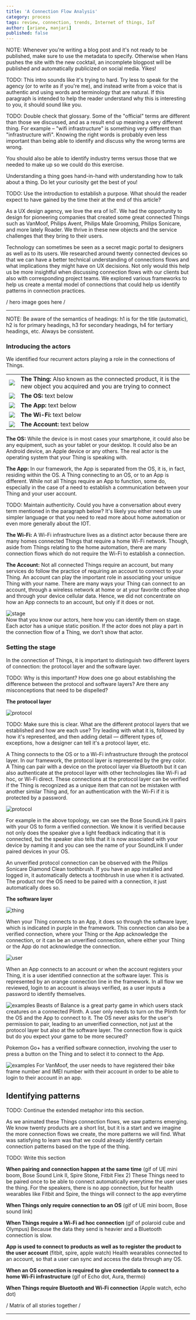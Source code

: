 ```yaml
---
title: 'A Connection Flow Analysis'
category: process
tags: review, connection, trends, Internet of things, IoT
author: [ariane, manjari]
published: false
---
```


NOTE: Whenever you're writing a blog post and it's not ready to be published, make sure to use the metadata to specify. Otherwise when Hans pushes the site with the new cocktail, an incomplete blogpost will be published and automatically publicized on social media. Yikes!

TODO: This intro sounds like it's trying to hard. Try less to speak for the agency (or to write as if you're me), and instead write from a voice that is authentic and using words and terminology that are natural. If this paragraph is intended to help the reader understand why this is interesting to you, it should sound like you.

TODO: Double check that glossary. Some of the "official" terms are different than those we discussed, and as a result end up meaning a very different thing. For example – "wifi infrastructure" is something very different than "infrastructure wifi". Knowing the right words is probably even less important than being able to identify and discuss why the wrong terms are wrong.

You should also be able to identify industry terms versus those that we needed to make up so we could do this exercise.

Understanding a thing goes hand-in-hand with understanding how to talk about a thing. Do let your curiosity get the best of you!

TODO: Use the introduction to establish a purpose. What should the reader expect to have gained by the time their at the end of this article?


As a UX design agency, we love the era of IoT.  We had the opportunity to design for pioneering companies that created some great connected Things such as VanMoof, Philips Avent, Philips Male Grooming, Philips Sonicare, and more lately Roader. We thrive in these new objects and the service challenges that they bring to their users.

Technology can sometimes be seen as a secret magic portal to designers as well as to its users. We researched around twenty connected devices so that we can have a better technical understanding of connections flows and what implications they might have on UX decisions. Not only would this help us be more insightful when discussing connection flows with our clients but also with corresponding project teams. We explored various frameworks to help us create a mental model of connections that could help us identify patterns in connection practices.

/ hero image goes here /

---

NOTE: Be aware of the semantics of headings: h1 is for the title (automatic), h2 is for primary headings, h3 for secondary headings, h4 for tertiary headings, etc. Always be consistent.


### Introducing the actors

We identified four recurrent actors playing a role in the connections of Things.

| | | |
|-|-|-|
| ![](02-02-connection-flows/ic_thing.png)| **The Thing:** Also known as the connected product, it is the new object you acquired and you are trying to connect |
| ![](02-02-connection-flows/ic_os.png)| **The OS:** text below |
| ![](02-02-connection-flows/ic_app.png)| **The App:** text below |
| ![](02-02-connection-flows/ic_wifi.png)| **The Wi-Fi:** text below |
| ![](02-02-connection-flows/ic_account.png)| **The Account:** text below |

**The OS:** While the device is in most cases your smartphone, it could also be any equipment, such as your tablet or your desktop. It could also be an Android device, an Apple device or any others. The real actor is the operating system that your Thing is speaking with.

**The App:** In our framework, the App is separated from the OS, it is, in fact, residing within the OS. A Thing connecting to an OS, or to an App is different. While not all Things require an App to function, some do, especially in the case of a need to establish a communication between your Thing and your user account.

TODO: Maintain authenticity. Could you have a conversation about every term mentioned in the paragraph below? It's likely you either need to use simpler language or that you need to read more about home automation or even more generally about the IOT.

**The Wi-Fi:** A Wi-Fi infrastructure lives as a distinct actor because there are many homes connected Things that require a home Wi-Fi network. Though, aside from Things relating to the home automation, there are many connection flows which do not require the Wi-Fi to establish a connection.

**The Account:** Not all connected Things require an account, but many services do follow the practice of requiring an account to connect to your Thing. An account can play the important role in associating your unique Thing with your name. There are many ways your Thing can connect to an account, through a wireless network at home or at your favorite coffee shop and through your device cellular data. Hence, we did not concentrate on how an App connects to an account, but only if it does or not.  



![stage](02-02-connection-flows/stage.gif)  
Now that you know our actors, here how you can identify them on stage. Each actor has a unique static position. If the actor does not play a part in the connection flow of a Thing, we don’t show that actor.


### Setting the stage

In the connection of Things, it is important to distinguish two different layers of connection: the protocol layer and the software layer.

TODO: Why is this important? How does one go about establishing the difference between the protocol and software layers? Are there any misconceptions that need to be dispelled?

**The protocol layer**


![protocol](02-02-connection-flows/protocolkey.png)  

TODO: Make sure this is clear. What are the different protocol layers that we established and how are each use? Try leading with what it is, followed by how it's represented, and then adding detail — different types of, exceptions, how a designer can tell it's a protocol layer, etc.

A Thing connects to the OS or to a Wi-Fi infrastructure through the protocol layer. In our framework, the protocol layer is represented by the grey color. A Thing can pair with a device on the protocol layer via Bluetooth but it can also authenticate at the protocol layer with other technologies like Wi-Fi ad hoc, or Wi-Fi direct. These connections at the protocol layer can be verified if the Thing is recognized as a unique item that can not be mistaken with another similar Thing and, for an authentication with the Wi-Fi if it is protected by a password.


![protocol](02-02-connection-flows/protocol.gif)  

For example in the above topology, we can see the Bose SoundLink II pairs with your OS to form a verified connection. We know it is verified because not only does the speaker give a light feedback indicating that it is connected, but the speaker also tells that it is now associated with your device by naming it and you can see the name of your SoundLink II under paired devices in your OS.

An unverified protocol connection can be observed with the Philips Sonicare Diamond Clean toothbrush. If you have an app installed and logged in, it automatically detects a toothbrush in use when it is activated. The product nor the OS need to be paired with a connection, it just automatically does so.

**The software layer**


![thing](02-02-connection-flows/thingkey.png)

When your Thing connects to an App, it does so through the software layer, which is indicated in purple in the framework. This connection can also be a verified connection, where your Thing or the App acknowledge the connection, or it can be an unverified connection, where either your Thing or the App do not acknowledge the connection.


![user](02-02-connection-flows/userkey.png)

When an App connects to an account or when the account registers your Thing, it is a user identified connection at the software layer. This is represented by an orange connection line in the framework. In all flow we reviewed, login to an account is always verified, as a user inputs a password to identify themselves.


![examples](02-02-connection-flows/thing.gif)
Beasts of Balance is a great party game in which users stack creatures on a connected Plinth. A user only needs to turn on the Plinth for the OS and the App to connect to it. The OS never asks for the user's permission to pair, leading to an unverified connection, not just at the protocol layer but also at the software layer. The connection flow is quick but do you expect your game to be more secured?

Pokemon Go+ has a verified software connection, involving the user to press a button on the Thing and to select it to connect to the App.  


![examples](02-02-connection-flows/user.gif)
For VanMoof, the user needs to have registered their bike frame number and IMEI number with their account in order to be able to login to their account in an app.


## Identifying patterns

TODO: Continue the extended metaphor into this section.

As we animated these Things connection flows, we saw patterns emerging. We know twenty products are a short list, but it is a start and we imagine the more connection flows we create, the more patterns we will find. What was satisfying to learn was that we could already identify certain connection patterns based on the type of the thing.

TODO: Write this section

**When pairing and connection happen at the same time**
(gif of UE mini boom, Bose Sound Link II, Spire Stone, Fitbit Flex 2)
These Things need to be paired once to be able to connect automatically everytime the user uses the thing. For the speakers, there is no app connection, but for health wearables like Fitbit and Spire, the things will connect to the app everytime

**When Things only require connection to an OS**
(gif of UE mini boom, Bose sound link)

**When Things require a Wi-Fi ad hoc connection**
(gif of polaroid cube and Olympus)
Because the data they send is heavier and a Bluetooth connection is slow.

**App is used to connect to products as well as to register the product to the user account**
(fitbit, spire, apple watch)
Health wearables connected to an account, so that a user can sync and access the data through any OS.

**When an OS connection is required to give credentials to connect to a home Wi-Fi infrastructure**
(gif of Echo dot, Aura, thermo)

**When Things require Bluetooth and Wi-Fi connection**
(Apple watch, echo dot)



/ Matrix of all stories together /


---

